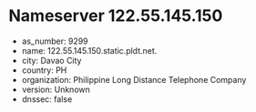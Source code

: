 # Nameserver 122.55.145.150

* as_number: 9299
* name: 122.55.145.150.static.pldt.net.
* city: Davao City
* country: PH
* organization: Philippine Long Distance Telephone Company
* version: Unknown
* dnssec: false
